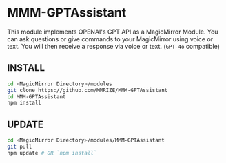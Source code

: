 # MMM-GPTAssistant
This module implements OPENAI's GPT API as a MagicMirror Module. You can ask questions or give commands to your MagicMirror using voice or text. You will then receive a response via voice or text. (`GPT-4o` compatible)

## INSTALL
```sh
cd <MagicMirror Directory>/modules
git clone https://github.com/MMRIZE/MMM-GPTAssistant
cd MMM-GPTAssistant
npm install
```
## UPDATE
```sh
cd <MagicMirror Directory>/modules/MMM-GPTAssistant
git pull
npm update # OR `npm install`
```
